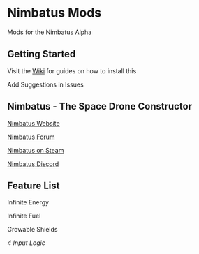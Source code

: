 # Nimbatus Mods
Mods for the Nimbatus Alpha

## Getting Started

Visit the [Wiki](https://github.com/OmegaRogue/Nimbatus-Mods/wiki) for guides on how to install this

Add Suggestions in Issues
## Nimbatus - The Space Drone Constructor
[Nimbatus Website](http://www.nimbatus.ch/)

[Nimbatus Forum](http://strayfawnstudio.com/forum/)

[Nimbatus on Steam](http://store.steampowered.com/app/383840/Nimbatus__The_Space_Drone_Constructor/)

[Nimbatus Discord](https://discordapp.com/invite/rdEjXYj)

## Feature List
Infinite Energy

Infinite Fuel

Growable Shields

*4 Input Logic*
